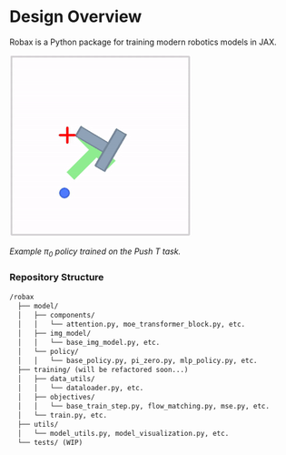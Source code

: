 # Design Overview
Robax is a Python package for training modern robotics models in JAX.

![PI Zero policy trained on the Push T task](./assets/push_t_pi_zero_rollout.gif)

*Example $\pi_{0}$ policy trained on the Push T task.*

### Repository Structure
```
/robax
  ├── model/
  │   ├── components/
  │   │   └── attention.py, moe_transformer_block.py, etc.
  │   ├── img_model/
  │   │   └── base_img_model.py, etc.
  │   └── policy/
  │   │   └── base_policy.py, pi_zero.py, mlp_policy.py, etc.
  ├── training/ (will be refactored soon...)
  │   ├── data_utils/
  │   │   └── dataloader.py, etc.
  │   ├── objectives/
  │   │   └── base_train_step.py, flow_matching.py, mse.py, etc.
  │   └── train.py, etc.
  ├── utils/
  │   └── model_utils.py, model_visualization.py, etc.
  └── tests/ (WIP)
```
